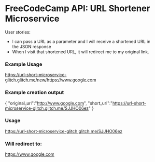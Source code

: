 # FreeCodeCamp API: URL Shortener Microservice

User stories:

* I can pass a URL as a parameter and I will receive a shortened URL in the JSON response
* When I visit that shortened URL, it will redirect me to my original link.

### Example Usage

https://url-short-microservice-glitch.glitch.me/new/https://www.google.com

### Example creation output

{ "original_url":"http://www.google.com", "short_url":"https://url-short-microservice-glitch.glitch.me/SJJHO06ez" }

### Usage

https://url-short-microservice-glitch.glitch.me/SJJHO06ez

### Will redirect to:

https://www.google.com

